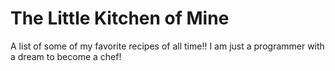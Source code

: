 The Little Kitchen of Mine
=========
 A list of some of my favorite recipes of all time!!
 I am just a programmer with a dream to become a chef!